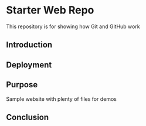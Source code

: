 # Starter Web Repo

This repository is for showing how Git and GitHub work

## Introduction

## Deployment

## Purpose

Sample website with plenty of files for demos

## Conclusion